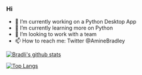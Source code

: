 ### Hi


- 🔭 I’m currently working on a Python Desktop App
- 🌱 I’m currently learning more on Python
- 🤔 I’m looking to work with a team
- 📫 How to reach me: Twitter @AmineBradley

[![Bradli's github stats](https://github-readme-stats.vercel.app/api?username=bradli99&count_private=true&show_icons=true&theme=radical&hide_rank=false)](https://github.com/anuraghazra/github-readme-stats)

[![Top Langs](https://github-readme-stats.vercel.app/api/top-langs/?username=bradli99)](https://github.com/anuraghazra/github-readme-stats)
